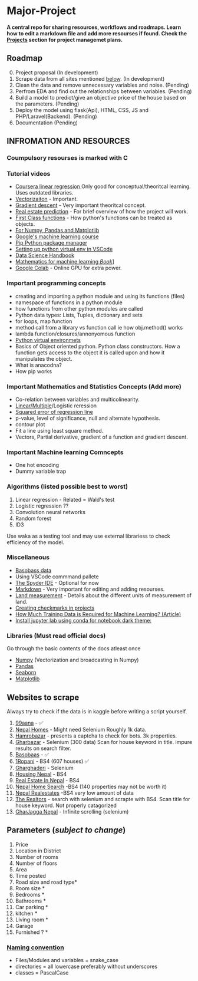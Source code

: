 # Major-Project
**A central repo for sharing resources, workflows and roadmaps. Learn how to edit a markdown file and add more resourses if found.  Check the [Projects](https://github.com/Sanoj32/Major-Project/projects) section for project managemet plans.**

## Roadmap
0) Project proposal (In development)
1) Scrape data from all sites mentioned [below](#websites-to-scrape). (In development)
2) Clean the data and remove unnecessary variables and noise. (Pending)
3) Perfrom EDA and find out the relationships between variables. (Pending)
4) Build a model to predict/give an objective price of the house based on the parameters. (Pending)
5) Deploy the model using flask(Api), HTML, CSS, JS and PHP/Laravel(Backend). (Pending)
6) Documentation (Pending)

## INFROMATION AND RESOURCES
### Coumpulsory resourses is marked with C
### Tutorial videos
* [Coursera linear regression ](https://www.coursera.org/lecture/ml-regression/using-the-fitted-line-RjYbf) Only good for conceptual/theoritcal learning. Uses outdated libraries.
* [Vectorizaiton](https://youtu.be/BR3Qx9AVHZE) - Important.
* [Gradient descent](https://youtu.be/sDv4f4s2SB8) - Very important theoritcal concept.
* [Real estate prediction](https://www.youtube.com/watch?v=rdfbcdP75KI&list=PLeo1K3hjS3uu7clOTtwsp94PcHbzqpAdg) - For brief overview of how the project will work.
* [First Class functions](https://www.youtube.com/watch?v=kr0mpwqttM0&t=334s) - How python's functions can be treated as objects.
* [For Numpy, Pandas and Matplotlib](https://www.codingninjas.com/courses/online-data-science-course)
* [Google's machine learning course](https://developers.google.com/machine-learning/crash-course/ml-intro)
* [Pip Python package manager](https://youtu.be/U2ZN104hIcc)
* [Setting up python virtual env in VSCode](https://youtu.be/Wuuiga0wKdQ)
* [Data Science Handbook](https://tanthiamhuat.files.wordpress.com/2018/04/pythondatasciencehandbook.pdf)
* [Mathematics for machine learning *Book*](https://mml-book.github.io/book/mml-book.pdf)]
* [Google Colab](https://www.youtube.com/watch?v=inN8seMm7UI&ab_channel=TensorFlow) - Online GPU for extra power.



### Important programming concepts
* creating and importing a python module and using its functions (files)
* namespace of functions in a python module
* how functions from other python modules are called
* Python data types: Lists, Tuples, dictionary and sets
* for loops, map function
* method call from a library vs function call ie how obj.method() works
* lambda function/closures/annonyomous function
* [Python virtual environmets](https://docs.python.org/3/library/venv.html)
* Basics of Object oriented python. Python class constructors. How a function gets access to the object it is called upon and how it manipulates the object.
* What is anacodna?
* How pip works

### Important Mathematics and Statistics Concepts (Add more)
* Co-relation between variables and multicolinearity.
* [Linear/Multiple](https://youtu.be/yIYKR4sgzI8)/Logistic reression
* [Squared error of regression line](https://www.khanacademy.org/math/statistics-probability/describing-relationships-quantitative-data/more-on-regression/v/squared-error-of-regression-line)
* p-value, level of significance, null and alternate hypothesis.
* contour plot
* Fit a line using least square method.
* Vectors, Partial derivative, gradient of a function and gradient descent.


### Important Machine learning Comncepts
*  One hot encoding
*  Dummy variable trap
### Algorithms (listed possible best to worst)
1. Linear regression - Related = Wald's test
2. Logistic regression ??
3. Convolution neural networks
4. Random forest
5. ID3

Use waka as a testing tool and may use external librariess to check efficiency of the model.

### Miscellaneous
* [Basobass data](https://www.kaggle.com/sagyamthapa/nepali-housing-price-dataset?select=2020-4-27.csv)
* Using VSCode commmand pallete
* [The Spyder IDE](https://www.spyder-ide.org/) - Optional for now
* [Markdown](https://guides.github.com/features/mastering-markdown/) - Very important for editing and adding resourses.
* [Land measurement](https://en.wikipedia.org/wiki/Nepalese_customary_units_of_measurement) - Details about the different units of measurement of land.
* [Creating checkmarks in projects](https://docs.github.com/en/issues/king-your-work-with-issues/creating-issues/about-task-lists)
* [How Much Training Data is Required for Machine Learning? (Article)](https://machinelearningmastery.com/much-training-data-required-machine-**learning**/)
* [Install jupyter lab using conda for notebook dark theme:](https://jupyter.org/install.html)

### Libraries (Must read official docs)
Go through the basic contents of the docs atleast once
* [Numpy](https://numpy.org/doc/stable/) (Vectorization and broadcasting in Numpy)
* [Pandas](https://pandas.pydata.org/docs/)
* [Seaborn](https://seaborn.pydata.org/introduction.htmlZ)
* [Matplotlib](https://matplotlib.org/stable/contents.html)

## Websites to scrape
Always try to check if the data is in kaggle before writing a script yourself.

1.  [99aana](https://99aana.com/) - ✅
2.  [Nepal Homes](https://www.nepalhomes.com/list/&sort=1&page=1&agency_id=&is_project=&find_district_id=&find_area_id=&find_property_category=5d660cb27682d03f547a6c4a&find_property_type=5d70b3df4139ae34c8fbab94) - Might need Selenium Roughly 1k data.
3.  [Hamrobazar](https://hamrobazar.com) - presents a captcha to check for bots. 3k properties.
4.  [Gharbazar](https://www.gharbazar.com/) - Selenium  (300 data) Scan for house keyword in title. impure results on search filter.
5.  [Basobaas](https://basobaas.com/) - ✅
6.  [1Ropani](http://www.1ropani.com/) - BS4 (607 houses) ✅
7.  [Gharghaderi](https://www.gharghaderi.com/) - Selenium
8.  [Housing Nepal](https://housingnepal.com) - BS4
9.  [Real Estate In Nepal](https://www.realestateinnepal.com/) - BS4
10. [Nepal Home Search](https://nepalhomesearch.com/) -BS4 (140 properties may not be worth it)
11. [Nepal Realestates](https://nepalrealestates.com/) -BS4 very low amount of data
12. [The Realtors](https://therealtors.com.np/property/view-all-buy) - search with selenium and scrapte with BS4. Scan title for house keyword. Not properly catagorized
13. [GharJagga Nepal](https://www.gharjagganepal.com/) - Infinite scrolling (selenium)

## Parameters (*subject to change*)
1. Price
2. Location in District
3. Number of rooms
4. Number of floors
5. Area
6. Time posted
7. Road size and road type*
8. Room size *
9. Bedrooms *
10. Bathrooms *
11. Car parking *
12. kitchen *
13. Living room *
14. Garage
15. Furnished ? *

### [Naming convention](https://softwareengineering.stackexchange.com/questions/308972/python-file-naming-convention)
* Files/Modules and variables = snake_case
* directories = all lowercase preferably without underscores
* classes = PascalCase



